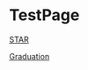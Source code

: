 # TestPage

[STAR](https://brigham4-test.glitch.me/star.html)

[Graduation](https://brighams-test.glitch.me/ps.html)
